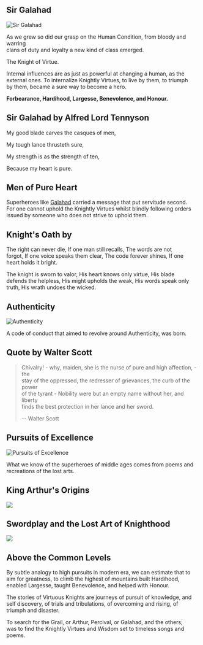 Sir Galahad
-----------

![Sir Galahad](/image/galahad.jpg)

As we grew so did our grasp on the Human Condition, from bloody and warring  
clans of duty and loyalty a new kind of class emerged.

The Knight of Virtue.

Internal influences are as just as powerful at changing a human, as the  
external ones. To internalize Knightly Virtues, to live by them, to triumph  
by them, became a sure way to become a hero.

**Forbearance, Hardihood, Largesse, Benevolence, and Honour.**

Sir Galahad by Alfred Lord Tennyson
-----------------------------------

My good blade carves the casques of men,

My tough lance thrusteth sure,

My strength is as the strength of ten,

Because my heart is pure.

Men of Pure Heart
-----------------

Superheroes like [Galahad](https://en.wikipedia.org/wiki/Galahad) carried a message that put servitude second.  
For one cannot uphold the Knightly Virtues whilst blindly following orders  
issued by someone who does not strive to uphold them.

Knight's Oath by
----------------

The right can never die, If one man still recalls, The words are not  
forgot, If one voice speaks them clear, The code forever shines, If one  
heart holds it bright.

The knight is sworn to valor, His heart knows only virtue, His blade  
defends the helpless, His might upholds the weak, His words speak only  
truth, His wrath undoes the wicked.

Authenticity
------------

![Authenticity](/image/valkyries.jpg)

A code of conduct that aimed to revolve around Authenticity, was born.

Quote by Walter Scott
---------------------

> Chivalry! - why, maiden, she is the nurse of pure and high affection, - the  
> stay of the oppressed, the redresser of grievances, the curb of the power  
> of the tyrant - Nobility were but an empty name without her, and liberty  
> finds the best protection in her lance and her sword.
> 
> \-- Walter Scott

Pursuits of Excellence
----------------------

![Pursuits of Excellence](/image/god-speed.jpg)

What we know of the superheroes of middle ages comes from poems and  
recreations of the lost arts.

King Arthur's Origins
---------------------

[![](/image/yid-RBsY88Lir-A.jpg)](https://www.youtube.com/watch?v=RBsY88Lir-A)

Swordplay and the Lost Art of Knighthood
----------------------------------------

[![](/image/yid-mZeqgjC6gtE.jpg)](https://www.youtube.com/watch?v=mZeqgjC6gtE)

Above the Common Levels
-----------------------

By subtle analogy to high pursuits in modern era, we can estimate that to  
aim for greatness, to climb the highest of mountains built Hardihood,  
enabled Largesse, taught Benevolence, and helped with Honour.

The stories of Virtuous Knights are journeys of pursuit of knowledge, and  
self discovery, of trials and tribulations, of overcoming and rising, of  
triumph and disaster.

To search for the Grail, or Arthur, Percival, or Galahad, and the others;  
was to find the Knightly Virtues and Wisdom set to timeless songs and poems.